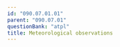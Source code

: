 ```yaml
---
id: "090.07.01.01"
parent: "090.07.01"
questionBank: "atpl"
title: Meteorological observations
---
```

